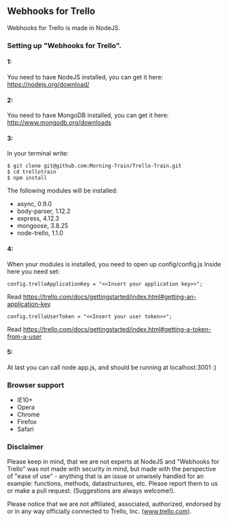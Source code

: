 ## Webhooks for Trello
Webhooks for Trello is made in NodeJS.

### Setting up "Webhooks for Trello".
#### 1:
You need to have NodeJS installed, you can get it here:
https://nodejs.org/download/

#### 2:
You need to have MongoDB installed, you can get it here:
http://www.mongodb.org/downloads

#### 3:
In your terminal write:


    $ git clone git@github.com:Morning-Train/Trello-Train.git
    $ cd trellotrain
    $ npm install


The following modules will be installed:
- async, 0.9.0
- body-parser, 1.12.2
- express, 4.12.3
- mongoose, 3.8.25
- node-trello, 1.1.0


#### 4:
When your modules is installed, you need to open up config/config.js
Inside here you need set:

    config.trelloApplicationKey = "<<Insert your application key>>";
Read https://trello.com/docs/gettingstarted/index.html#getting-an-application-key

    config.trelloUserToken = "<<Insert your user token>>";
Read https://trello.com/docs/gettingstarted/index.html#getting-a-token-from-a-user

#### 5:
At last you can call node app.js, and should be running at localhost:3001 :)

### Browser support
- IE10+
- Opera
- Chrome
- Firefox
- Safari

### Disclaimer
Please keep in mind, that we are not experts at NodeJS and "Webhooks for Trello"
was not made with security in mind, but made with the perspective of
"ease of use" - anything that is an issue or unwisely handled for an
example: functions, methods, datastructures, etc. Please report them
to us or make a pull request. (Suggestions are always welcome!).

Please notice that we are not affiliated, associated, authorized, endorsed by or in any way officially connected to Trello, Inc. (www.trello.com).
